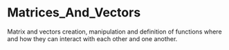 # Matrices_And_Vectors

Matrix and vectors creation, manipulation and definition of functions where and how they can interact with each other and one another.
